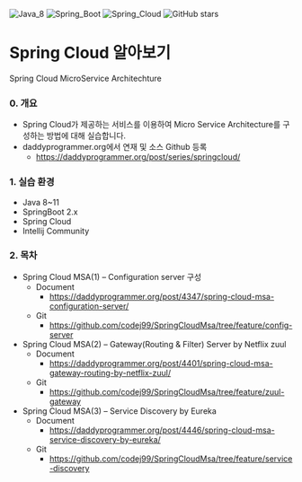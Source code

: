 ![Java_8](https://img.shields.io/badge/java-v1.8-red?logo=java)
![Spring_Boot](https://img.shields.io/badge/Spring_Boot-v2.1.5-green.svg?logo=spring)
![Spring_Cloud](https://img.shields.io/badge/Spring_Cloud-v2.1.1-green.svg?logo=spring)
![GitHub stars](https://img.shields.io/github/stars/codej99/SpringOauth2AuthorizationServer?style=social)

# Spring Cloud 알아보기
Spring Cloud MicroService Architechture

### 0. 개요
- Spring Cloud가 제공하는 서비스를 이용하여 Micro Service Architecture를 구성하는 방법에 대해 실습합니다.
- daddyprogrammer.org에서 연재 및 소스 Github 등록
    - https://daddyprogrammer.org/post/series/springcloud/
    
### 1. 실습 환경
- Java 8~11
- SpringBoot 2.x
- Spring Cloud
- Intellij Community
       
### 2. 목차
- Spring Cloud MSA(1) – Configuration server 구성
    - Document
        - https://daddyprogrammer.org/post/4347/spring-cloud-msa-configuration-server/
    - Git
        - https://github.com/codej99/SpringCloudMsa/tree/feature/config-server   
- Spring Cloud MSA(2) – Gateway(Routing & Filter) Server by Netflix zuul
    - Document
        - https://daddyprogrammer.org/post/4401/spring-cloud-msa-gateway-routing-by-netflix-zuul/
    - Git
        - https://github.com/codej99/SpringCloudMsa/tree/feature/zuul-gateway
- Spring Cloud MSA(3) – Service Discovery by Eureka
    - Document
        - https://daddyprogrammer.org/post/4446/spring-cloud-msa-service-discovery-by-eureka/
    - Git
        - https://github.com/codej99/SpringCloudMsa/tree/feature/service-discovery
